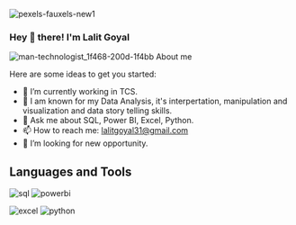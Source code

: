 
![pexels-fauxels-new1](https://github.com/goyallalit/goyallalit/assets/120114206/527cb6b0-5fcc-4159-85d8-888fcad7b61c)
 
### Hey 👋 there! I'm Lalit Goyal 

![man-technologist_1f468-200d-1f4bb](https://github.com/goyallalit/goyallalit/assets/120114206/8d723aaf-d581-41bb-bc54-40e8303c962f) About me  

Here are some ideas to get you started:

- 🔭 I’m currently working in TCS.
- 🌱 I am known for my Data Analysis, it's interpertation, manipulation and visualization and data story telling skills.
- 💬 Ask me about SQL, Power BI, Excel, Python.
- 📫 How to reach me: lalitgoyal31@gmail.com
- 👯 I’m looking for new opportunity. 
 
## Languages and Tools 
![sql](https://github.com/goyallalit/goyallalit/assets/120114206/bbfc554c-24e0-4716-bdb7-ee795ae80dd4)
![powerbi](https://github.com/goyallalit/goyallalit/assets/120114206/12cb653e-9ebc-4924-90ec-bc6a8594433c)


![excel](https://github.com/goyallalit/goyallalit/assets/120114206/94197190-11f8-44bd-aaf7-19248b3e1649)
![python](https://github.com/goyallalit/goyallalit/assets/120114206/5c7efcc2-3a0e-4098-8f8e-12f9d1e5ee61)

 
